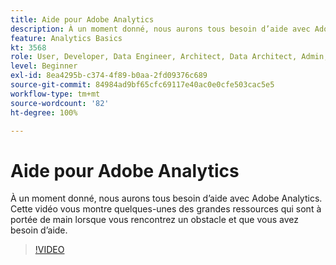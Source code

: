 ```yaml
---
title: Aide pour Adobe Analytics
description: À un moment donné, nous aurons tous besoin d’aide avec Adobe Analytics. Cette vidéo vous montre quelques-unes des grandes ressources qui sont à portée de main lorsque vous rencontrez un obstacle et que vous avez besoin d’aide.
feature: Analytics Basics
kt: 3568
role: User, Developer, Data Engineer, Architect, Data Architect, Admin, Leader
level: Beginner
exl-id: 8ea4295b-c374-4f89-b0aa-2fd09376c689
source-git-commit: 84984ad9bf65cfc69117e40ac0e0cfe503cac5e5
workflow-type: tm+mt
source-wordcount: '82'
ht-degree: 100%

---
```


# Aide pour Adobe Analytics

À un moment donné, nous aurons tous besoin d’aide avec Adobe Analytics. Cette vidéo vous montre quelques-unes des grandes ressources qui sont à portée de main lorsque vous rencontrez un obstacle et que vous avez besoin d’aide.

>[!VIDEO](https://video.tv.adobe.com/v/28753/?quality=12&learn=on)
